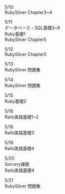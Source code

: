 5/10<br>
  RubySilver Chapter3~4<br>

5/11<br>
  データベース・SQL基礎3~8<br>
  Ruby基礎1<br>
  RubySilver Chapter5<br>
  
5/12<br>
  RubySilver Chapter5<br>

5/13<br>
  RubySilver 問題集<br>

5/14<br>
  RubySilver 問題集<br>
  
5/15<br>
  Ruby基礎2<br>

5/16<br>
  Rails実践基礎1~2<br>

5/18<br>
  Rails実践基礎3<br>
  
5/19<br>
  Rails実践基礎4<br>

5/20<br>
  Sorcery課題<br>
  Rails実践基礎4<br>

5/21<br>
  RubySilver 問題集<br>
